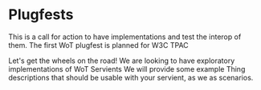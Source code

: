 # Plugfests

This is a call for action to have implementations and test the interop of them.
The first WoT plugfest is planned for W3C TPAC

Let's get the wheels on the road! We are looking to have exploratory implementations of WoT Servients
We will provide some example Thing descriptions that should be usable with your servient, as we as scenarios.

